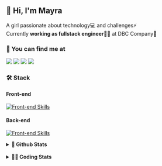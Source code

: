 ## 👋 Hi, I'm Mayra

A girl passionate about technology💻 and challenges⚡  
Currently **working as fullstack engineer**👩‍💻 at DBC Company🚀   

### 💬 You can find me at

<a href="https://mayra.dev" target="_blank" rel="noopener"><img src="https://img.shields.io/badge/-mayra.dev-005FED?style=flat&logo=Google-chrome&logoColor=white"/></a>
<a href="https://linkedin.com/in/mayraamaral" target="_blank" rel="noopener"><img src="https://img.shields.io/badge/-/mayraamaral-0077B5?style=flat&logo=Linkedin&logoColor=white"/></a>
<a href="mailto:mayra@mayra.dev" target="_blank" rel="noopener"><img src="https://img.shields.io/badge/-mayra@mayra.dev-D14836?style=flat&logo=Gmail&logoColor=white"/></a>
<a href="" target="_blank" rel="noopener"><img src="https://img.shields.io/badge/-mayraamaral-7289DA?style=flat&logo=Discord&logoColor=white"/></a>

### 🛠️ Stack
#### Front-end

[![Front-end Skills](https://skillicons.dev/icons?i=react,next,redux,styledcomponents,html,css,sass,js,ts,figma)](https://skillicons.dev)
#### Back-end

[![Front-end Skills](https://skillicons.dev/icons?i=java,spring,hibernate,aws,idea,postgres,mysql,git,linux,bash,nodejs,docker,kubernetes,jenkins)](https://skillicons.dev)


<details>
    <summary><strong>📌 Github Stats</strong></summary>
    <br />
    <div align="center">
        <table>
      <td><img height="160em" src="https://github-readme-stats.vercel.app/api?username=mayraamaral&show_icons=true&theme=algolia&hide_border=true&hide=stars&count_private=true" alt="Readme stats"></td>
      <td><img height="160em" src="https://github-readme-stats.vercel.app/api/top-langs/?username=mayraamaral&&layout=compact&&theme=algolia&hide_border=true&langs_count=6" alt="Language stats"></td>
       </table>
  </div> 
    

  <p align="center">
    <img src="https://github-readme-streak-stats.herokuapp.com?user=mayraamaral&theme=dark&hide_border=true&date_format=j%20M%5B%20Y%5D&locale=pt-br&background=050F2C&ring=0195DD&fire=23AA7D&currStreakLabel=23AA7D" alt="Streak stats">
  </p> 
</details>

<br />

<details>
  <summary><strong>👩‍💻 Coding Stats</strong></summary>
  <br />
  
  <!--START_SECTION:waka-->
![Code Time](http://img.shields.io/badge/Code%20Time-280%20hrs%2055%20mins-blue)

**🐱 My GitHub Data** 

> 📦 579.4 kB Used in GitHub's Storage 
 > 
> 🏆 206 Contributions in the Year 2024
 > 
> 🚫 Not Opted to Hire
 > 
> 📜 52 Public Repositories 
 > 
> 🔑 29 Private Repositories 
 > 
**I'm an Early 🐤** 

```text
🌞 Morning                393 commits         ███░░░░░░░░░░░░░░░░░░░░░░   10.39 % 
🌆 Daytime                2040 commits        █████████████░░░░░░░░░░░░   53.94 % 
🌃 Evening                1205 commits        ████████░░░░░░░░░░░░░░░░░   31.86 % 
🌙 Night                  144 commits         █░░░░░░░░░░░░░░░░░░░░░░░░   03.81 % 
```
📅 **I'm Most Productive on Thursday** 

```text
Monday                   669 commits         ████░░░░░░░░░░░░░░░░░░░░░   17.69 % 
Tuesday                  660 commits         ████░░░░░░░░░░░░░░░░░░░░░   17.45 % 
Wednesday                630 commits         ████░░░░░░░░░░░░░░░░░░░░░   16.66 % 
Thursday                 706 commits         █████░░░░░░░░░░░░░░░░░░░░   18.67 % 
Friday                   560 commits         ████░░░░░░░░░░░░░░░░░░░░░   14.81 % 
Saturday                 215 commits         █░░░░░░░░░░░░░░░░░░░░░░░░   05.68 % 
Sunday                   342 commits         ██░░░░░░░░░░░░░░░░░░░░░░░   09.04 % 
```


📊 **This Week I Spent My Time On** 

```text
🕑︎ Time Zone: America/Sao_Paulo

💬 Programming Languages: 
Java                     4 hrs 34 mins       █████████████████████░░░░   83.50 % 
Markdown                 20 mins             ██░░░░░░░░░░░░░░░░░░░░░░░   06.32 % 
Text                     12 mins             █░░░░░░░░░░░░░░░░░░░░░░░░   03.86 % 
HTML                     12 mins             █░░░░░░░░░░░░░░░░░░░░░░░░   03.80 % 
Docker                   4 mins              ░░░░░░░░░░░░░░░░░░░░░░░░░   01.26 % 

🔥 Editors: 
Intellijidea             2 hrs 48 mins       █████████████░░░░░░░░░░░░   51.41 % 
VS Code                  2 hrs 39 mins       ████████████░░░░░░░░░░░░░   48.59 % 

💻 Operating System: 
Linux                    5 hrs 28 mins       █████████████████████████   100.00 % 
```

**I Mostly Code in Java** 

```text
Java                     119 repos           ██████░░░░░░░░░░░░░░░░░░░   25.98 % 
HTML                     117 repos           ██████░░░░░░░░░░░░░░░░░░░   25.55 % 
JavaScript               101 repos           ██████░░░░░░░░░░░░░░░░░░░   22.05 % 
TypeScript               96 repos            █████░░░░░░░░░░░░░░░░░░░░   20.96 % 
Dockerfile               1 repo              ░░░░░░░░░░░░░░░░░░░░░░░░░   00.22 % 
```




 Last Updated on 16/03/2024 18:56:20 UTC
<!--END_SECTION:waka-->

</details>
